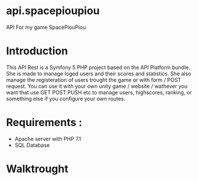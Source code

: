 # api.spacepioupiou
API For my game SpacePiouPiou

# Introduction

This API Rest is a Symfony 5 PHP project based on the API Platform bundle. She is made to manage loged users and their scores and statistics.
She also manage the registeration of users trought the game or with form / POST request.
You can use it with your own unity game / website / wathever you want that use GET POST PUSH etc to manage users, highscores, ranking, or something else if you configure your own routes.

# Requirements :

* Apache server with PHP 7.1
* SQL Database

# Walktrought
